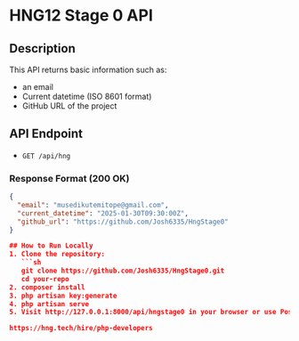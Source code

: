 # HNG12 Stage 0 API

## Description
This API returns basic information such as:
- an email
- Current datetime (ISO 8601 format)
- GitHub URL of the project

## API Endpoint
- `GET /api/hng`

### Response Format (200 OK)
```json
{
  "email": "musedikutemitope@gmail.com",
  "current_datetime": "2025-01-30T09:30:00Z",
  "github_url": "https://github.com/Josh6335/HngStage0"
}

## How to Run Locally
1. Clone the repository:
   ```sh
   git clone https://github.com/Josh6335/HngStage0.git
   cd your-repo
2. composer install
3. php artisan key:generate
4. php artisan serve
5. Visit http://127.0.0.1:8000/api/hngstage0 in your browser or use Postman.

https://hng.tech/hire/php-developers